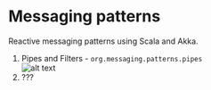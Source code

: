 # Messaging patterns

Reactive messaging patterns using Scala and Akka.


1. Pipes and Filters - `org.messaging.patterns.pipes`<br />
![alt text]()
2. ???
